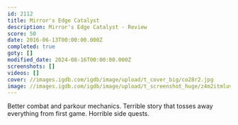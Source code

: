 ```yaml
---
id: 2112
title: Mirror's Edge Catalyst
description: Mirror's Edge Catalyst - Review
score: 50
date: 2016-06-13T00:00:00.000Z
completed: true
goty: []
modified_date: 2024-08-16T00:00:00.000Z
screenshots: []
videos: []
cover: //images.igdb.com/igdb/image/upload/t_cover_big/co28r2.jpg
image: //images.igdb.com/igdb/image/upload/t_screenshot_huge/z4m2itmluvrh69enrb9f.jpg
---
```

Better combat and parkour mechanics. Terrible story that tosses away everything from first game. Horrible side quests.